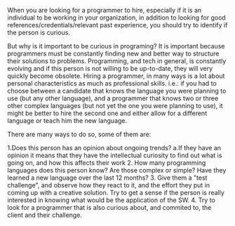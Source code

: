 When you are looking for a programmer to hire, especially if it is an individual to be working in your organization, in addition to looking for good references/credentials/relevant past experience, you should try to identify if the person is curious.

But why is it important to be curious in programing?
It is important because programmers must be constantly finding new and better way to structure their solutions to problems.
Programming, and tech in general, is constantly evolving and if this person is not willing to be up-to-date, they will very quickly become obsolete.
Hiring a programmer, in many ways is a lot about personal characteristics as much as professional skills. 
   i.e.: if you had to choose between a candidate that knows the language you were planning to use (but any other language), and a programmer that knows two or three other complex languages (but not yet the one you were planning to use), it might be better to hire the second one and either allow for a different language or teach him the new language.

There  are many ways to do so, some of them are:
 
 1.Does this person has an opinion about ongoing trends?
  a.If they have an opinion it means that they have the intellectual curiosity to find out what is going on, and how this affects their work
 2. How many programming languages does this person know? Are those complex or simple? Have they learned a new language over the last 12 months?
 3. Give them a "test challenge", and observe how they react to it, and the effort they put in coming up with a creative solution. Try to get a sense if the person is really interested in knowing what would be the application of the SW.
 4. Try to look for a programmer that is also curious about, and commited to, the client and their challenge. 

